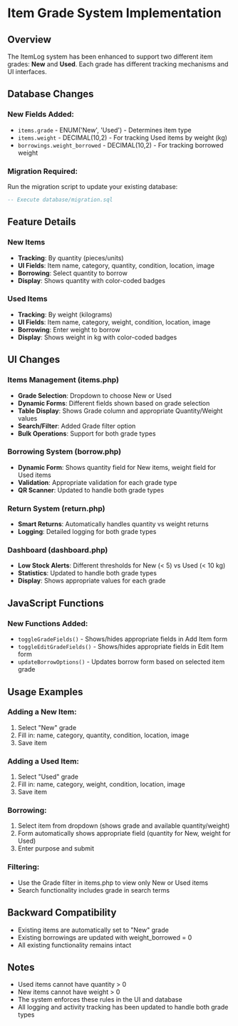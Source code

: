 # Item Grade System Implementation

## Overview
The ItemLog system has been enhanced to support two different item grades: **New** and **Used**. Each grade has different tracking mechanisms and UI interfaces.

## Database Changes

### New Fields Added:
- `items.grade` - ENUM('New', 'Used') - Determines item type
- `items.weight` - DECIMAL(10,2) - For tracking Used items by weight (kg)
- `borrowings.weight_borrowed` - DECIMAL(10,2) - For tracking borrowed weight

### Migration Required:
Run the migration script to update your existing database:
```sql
-- Execute database/migration.sql
```

## Feature Details

### New Items
- **Tracking**: By quantity (pieces/units)
- **UI Fields**: Item name, category, quantity, condition, location, image
- **Borrowing**: Select quantity to borrow
- **Display**: Shows quantity with color-coded badges

### Used Items
- **Tracking**: By weight (kilograms)
- **UI Fields**: Item name, category, weight, condition, location, image
- **Borrowing**: Enter weight to borrow
- **Display**: Shows weight in kg with color-coded badges

## UI Changes

### Items Management (items.php)
- **Grade Selection**: Dropdown to choose New or Used
- **Dynamic Forms**: Different fields shown based on grade selection
- **Table Display**: Shows Grade column and appropriate Quantity/Weight values
- **Search/Filter**: Added Grade filter option
- **Bulk Operations**: Support for both grade types

### Borrowing System (borrow.php)
- **Dynamic Form**: Shows quantity field for New items, weight field for Used items
- **Validation**: Appropriate validation for each grade type
- **QR Scanner**: Updated to handle both grade types

### Return System (return.php)
- **Smart Returns**: Automatically handles quantity vs weight returns
- **Logging**: Detailed logging for both grade types

### Dashboard (dashboard.php)
- **Low Stock Alerts**: Different thresholds for New (< 5) vs Used (< 10 kg)
- **Statistics**: Updated to handle both grade types
- **Display**: Shows appropriate values for each grade

## JavaScript Functions

### New Functions Added:
- `toggleGradeFields()` - Shows/hides appropriate fields in Add Item form
- `toggleEditGradeFields()` - Shows/hides appropriate fields in Edit Item form
- `updateBorrowOptions()` - Updates borrow form based on selected item grade

## Usage Examples

### Adding a New Item:
1. Select "New" grade
2. Fill in: name, category, quantity, condition, location, image
3. Save item

### Adding a Used Item:
1. Select "Used" grade
2. Fill in: name, category, weight, condition, location, image
3. Save item

### Borrowing:
1. Select item from dropdown (shows grade and available quantity/weight)
2. Form automatically shows appropriate field (quantity for New, weight for Used)
3. Enter purpose and submit

### Filtering:
- Use the Grade filter in items.php to view only New or Used items
- Search functionality includes grade in search terms

## Backward Compatibility
- Existing items are automatically set to "New" grade
- Existing borrowings are updated with weight_borrowed = 0
- All existing functionality remains intact

## Notes
- Used items cannot have quantity > 0
- New items cannot have weight > 0
- The system enforces these rules in the UI and database
- All logging and activity tracking has been updated to handle both grade types 